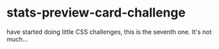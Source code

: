 # stats-preview-card-challenge
have started doing little CSS challenges, this is the seventh one. It's not much...
